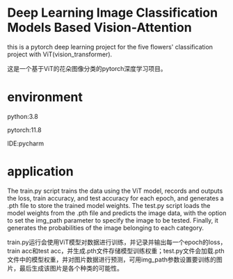 # Deep Learning Image Classification Models Based Vision-Attention
this is a pytorch deep learning project for the five flowers' classification project with ViT(vision_transformer).

这是一个基于ViT的花朵图像分类的pytorch深度学习项目。

# environment
python:3.8

pytorch:11.8

IDE:pycharm

# application
The train.py script trains the data using the ViT model, records and outputs the loss, train accuracy, and test accuracy for each epoch, and generates a .pth file to store the trained model weights. The test.py script loads the model weights from the .pth file and predicts the image data, with the option to set the img_path parameter to specify the image to be tested. Finally, it generates the probabilities of the image belonging to each category.

train.py运行会使用ViT模型对数据进行训练，并记录并输出每一个epoch的loss，train acc和test acc，并生成.pth文件存储模型训练权重；test.py文件会加载.pth文件中的模型权重，并对图片数据进行预测，可用img_path参数设置要训练的图片，最后生成该图片是各个种类的可能性。
